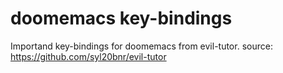 # doomemacs key-bindings
Importand key-bindings for doomemacs from evil-tutor.
source: https://github.com/syl20bnr/evil-tutor
